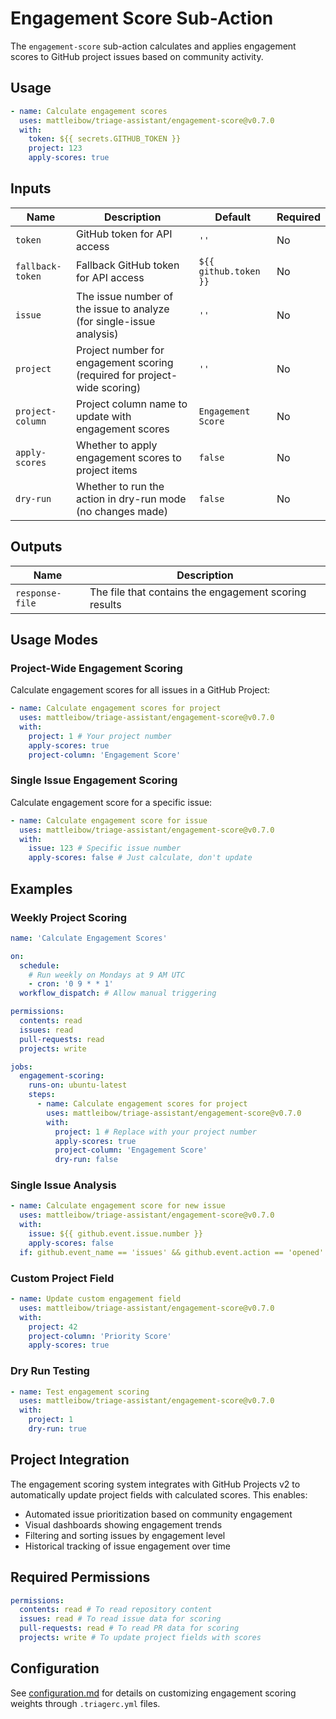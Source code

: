 # Engagement Score Sub-Action

The `engagement-score` sub-action calculates and applies engagement scores to GitHub project issues based on community
activity.

## Usage

```yaml
- name: Calculate engagement scores
  uses: mattleibow/triage-assistant/engagement-score@v0.7.0
  with:
    token: ${{ secrets.GITHUB_TOKEN }}
    project: 123
    apply-scores: true
```

## Inputs

| Name             | Description                                                               | Default               | Required |
| ---------------- | ------------------------------------------------------------------------- | --------------------- | -------- |
| `token`          | GitHub token for API access                                               | `''`                  | No       |
| `fallback-token` | Fallback GitHub token for API access                                      | `${{ github.token }}` | No       |
| `issue`          | The issue number of the issue to analyze (for single-issue analysis)      | `''`                  | No       |
| `project`        | Project number for engagement scoring (required for project-wide scoring) | `''`                  | No       |
| `project-column` | Project column name to update with engagement scores                      | `Engagement Score`    | No       |
| `apply-scores`   | Whether to apply engagement scores to project items                       | `false`               | No       |
| `dry-run`        | Whether to run the action in dry-run mode (no changes made)               | `false`               | No       |

## Outputs

| Name            | Description                                           |
| --------------- | ----------------------------------------------------- |
| `response-file` | The file that contains the engagement scoring results |

## Usage Modes

### Project-Wide Engagement Scoring

Calculate engagement scores for all issues in a GitHub Project:

```yaml
- name: Calculate engagement scores for project
  uses: mattleibow/triage-assistant/engagement-score@v0.7.0
  with:
    project: 1 # Your project number
    apply-scores: true
    project-column: 'Engagement Score'
```

### Single Issue Engagement Scoring

Calculate engagement score for a specific issue:

```yaml
- name: Calculate engagement score for issue
  uses: mattleibow/triage-assistant/engagement-score@v0.7.0
  with:
    issue: 123 # Specific issue number
    apply-scores: false # Just calculate, don't update
```

## Examples

### Weekly Project Scoring

```yaml
name: 'Calculate Engagement Scores'

on:
  schedule:
    # Run weekly on Mondays at 9 AM UTC
    - cron: '0 9 * * 1'
  workflow_dispatch: # Allow manual triggering

permissions:
  contents: read
  issues: read
  pull-requests: read
  projects: write

jobs:
  engagement-scoring:
    runs-on: ubuntu-latest
    steps:
      - name: Calculate engagement scores for project
        uses: mattleibow/triage-assistant/engagement-score@v0.7.0
        with:
          project: 1 # Replace with your project number
          apply-scores: true
          project-column: 'Engagement Score'
          dry-run: false
```

### Single Issue Analysis

```yaml
- name: Calculate engagement score for new issue
  uses: mattleibow/triage-assistant/engagement-score@v0.7.0
  with:
    issue: ${{ github.event.issue.number }}
    apply-scores: false
  if: github.event_name == 'issues' && github.event.action == 'opened'
```

### Custom Project Field

```yaml
- name: Update custom engagement field
  uses: mattleibow/triage-assistant/engagement-score@v0.7.0
  with:
    project: 42
    project-column: 'Priority Score'
    apply-scores: true
```

### Dry Run Testing

```yaml
- name: Test engagement scoring
  uses: mattleibow/triage-assistant/engagement-score@v0.7.0
  with:
    project: 1
    dry-run: true
```

## Project Integration

The engagement scoring system integrates with GitHub Projects v2 to automatically update project fields with calculated
scores. This enables:

- Automated issue prioritization based on community engagement
- Visual dashboards showing engagement trends
- Filtering and sorting issues by engagement level
- Historical tracking of issue engagement over time

## Required Permissions

```yaml
permissions:
  contents: read # To read repository content
  issues: read # To read issue data for scoring
  pull-requests: read # To read PR data for scoring
  projects: write # To update project fields with scores
```

## Configuration

See [configuration.md](configuration.md) for details on customizing engagement scoring weights through `.triagerc.yml`
files.
